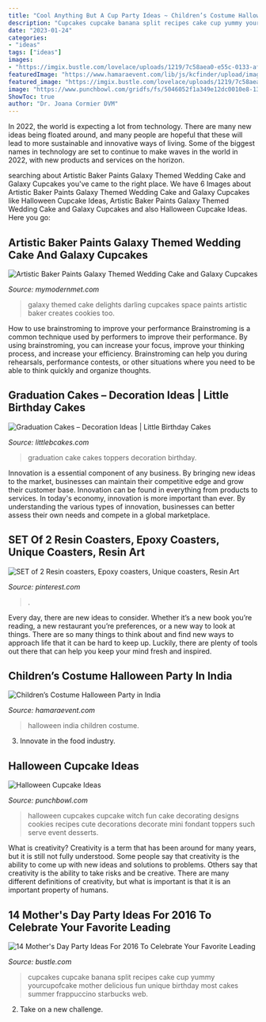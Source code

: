 ```yaml
---
title: "Cool Anything But A Cup Party Ideas ~ Children’s Costume Halloween Party In India"
description: "Cupcakes cupcake banana split recipes cake cup yummy yourcupofcake mother delicious fun unique birthday most cakes summer frappuccino starbucks web"
date: "2023-01-24"
categories:
- "ideas"
tags: ["ideas"]
images:
- "https://imgix.bustle.com/lovelace/uploads/1219/7c58aea0-e55c-0133-afe1-0e05be20883d.jpg?w=646&amp;fit=max&amp;auto=format&amp;q=70"
featuredImage: "https://www.hamaraevent.com/lib/js/kcfinder/upload/images/image19(9).jpeg"
featured_image: "https://imgix.bustle.com/lovelace/uploads/1219/7c58aea0-e55c-0133-afe1-0e05be20883d.jpg?w=646&amp;fit=max&amp;auto=format&amp;q=70"
image: "https://www.punchbowl.com/gridfs/fs/5046052f1a349e12dc0010e8-1346766127"
ShowToc: true
author: "Dr. Joana Cormier DVM"
---
```



In 2022, the world is expecting a lot from technology. There are many new ideas being floated around, and many people are hopeful that these will lead to more sustainable and innovative ways of living. Some of the biggest names in technology are set to continue to make waves in the world in 2022, with new products and services on the horizon.

	

		
searching about Artistic Baker Paints Galaxy Themed Wedding Cake and Galaxy Cupcakes you've came to the right place. We have 6 Images about Artistic Baker Paints Galaxy Themed Wedding Cake and Galaxy Cupcakes like Halloween Cupcake Ideas, Artistic Baker Paints Galaxy Themed Wedding Cake and Galaxy Cupcakes and also Halloween Cupcake Ideas. Here you go:
		
    
## Artistic Baker Paints Galaxy Themed Wedding Cake And Galaxy Cupcakes

<img loading=lazy src="https://mymodernmet.com/wp/wp-content/uploads/archive/OywACtTziXVuedj-6t7K_galaxycake2.jpg" onerror="this.onerror=null;this.src='https://tse2.mm.bing.net/th?id=OIP.ENnw2cG3qUNhskYaQ4DNJQHaLL&amp;pid=15.1';" alt="Artistic Baker Paints Galaxy Themed Wedding Cake and Galaxy Cupcakes">

_Source: mymodernmet.com_

>galaxy themed cake delights darling cupcakes space paints artistic baker creates cookies too. 

	

How to use brainstroming to improve your performance
Brainstroming is a common technique used by performers to improve their performance. By using brainstroming, you can increase your focus, improve your thinking process, and increase your efficiency. Brainstroming can help you during rehearsals, performance contests, or other situations where you need to be able to think quickly and organize thoughts.

    
## Graduation Cakes – Decoration Ideas | Little Birthday Cakes

<img loading=lazy src="http://www.littlebcakes.com/wp-content/uploads/2013/08/Graduation-Cake-Toppers.jpg" onerror="this.onerror=null;this.src='https://tse4.mm.bing.net/th?id=OIP.GEvL3MfpjukUEMgKXFfw4gHaJ4&amp;pid=15.1';" alt="Graduation Cakes – Decoration Ideas | Little Birthday Cakes">

_Source: littlebcakes.com_

>graduation cake cakes toppers decoration birthday. 

	

Innovation is a essential component of any business. By bringing new ideas to the market, businesses can maintain their competitive edge and grow their customer base. Innovation can be found in everything from products to services. In today's economy, innovation is more important than ever. By understanding the various types of innovation, businesses can better assess their own needs and compete in a global marketplace.

    
## SET Of 2 Resin Coasters, Epoxy Coasters, Unique Coasters, Resin Art

<img loading=lazy src="https://i.pinimg.com/736x/a6/a9/75/a6a9755c4154e2570d2d47a369d41a2e.jpg" onerror="this.onerror=null;this.src='https://tse1.mm.bing.net/th?id=OIP.xQvACUSfwvxbMjC_SWl1kQHaJ3&amp;pid=15.1';" alt="SET of 2 Resin coasters, Epoxy coasters, Unique coasters, Resin Art">

_Source: pinterest.com_

>. 

	

Every day, there are new ideas to consider. Whether it’s a new book you’re reading, a new restaurant you’re preferences, or a new way to look at things. There are so many things to think about and find new ways to approach life that it can be hard to keep up. Luckily, there are plenty of tools out there that can help you keep your mind fresh and inspired.

    
## Children’s Costume Halloween Party In India

<img loading=lazy src="https://www.hamaraevent.com/lib/js/kcfinder/upload/images/image19(9).jpeg" onerror="this.onerror=null;this.src='https://tse1.mm.bing.net/th?id=OIP.Wj373TZab5u49Rk6YXNt5wHaE8&amp;pid=15.1';" alt="Children’s Costume Halloween Party in India">

_Source: hamaraevent.com_

>halloween india children costume. 

	

3. Innovate in the food industry. 

    
## Halloween Cupcake Ideas

<img loading=lazy src="https://www.punchbowl.com/gridfs/fs/5046052f1a349e12dc0010e8-1346766127" onerror="this.onerror=null;this.src='https://tse2.mm.bing.net/th?id=OIP.1rlTZ9dH4Cu4Gz2rk8FgfQHaLH&amp;pid=15.1';" alt="Halloween Cupcake Ideas">

_Source: punchbowl.com_

>halloween cupcakes cupcake witch fun cake decorating designs cookies recipes cute decorations decorate mini fondant toppers such serve event desserts. 

	

What is creativity?
Creativity is a term that has been around for many years, but it is still not fully understood. Some people say that creativity is the ability to come up with new ideas and solutions to problems. Others say that creativity is the ability to take risks and be creative. There are many different definitions of creativity, but what is important is that it is an important property of humans.

    
## 14 Mother&#039;s Day Party Ideas For 2016 To Celebrate Your Favorite Leading

<img loading=lazy src="https://imgix.bustle.com/lovelace/uploads/1219/7c58aea0-e55c-0133-afe1-0e05be20883d.jpg?w=646&amp;fit=max&amp;auto=format&amp;q=70" onerror="this.onerror=null;this.src='https://tse4.mm.bing.net/th?id=OIP.pebos7wO_aXbMjD8ls0zZgHaNB&amp;pid=15.1';" alt="14 Mother&#039;s Day Party Ideas For 2016 To Celebrate Your Favorite Leading">

_Source: bustle.com_

>cupcakes cupcake banana split recipes cake cup yummy yourcupofcake mother delicious fun unique birthday most cakes summer frappuccino starbucks web. 

	

2. Take on a new challenge.

